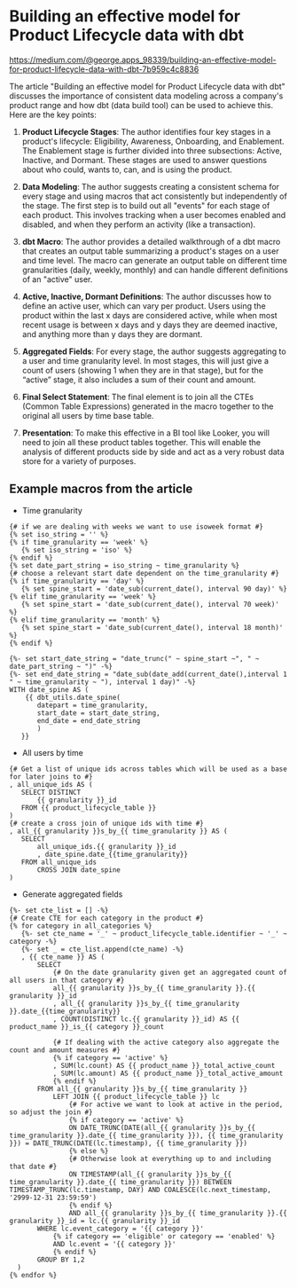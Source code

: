 # Building an effective model for Product Lifecycle data with dbt

https://medium.com/@george.apps_98339/building-an-effective-model-for-product-lifecycle-data-with-dbt-7b959c4c8836

The article "Building an effective model for Product Lifecycle data with dbt" discusses the importance of consistent data modeling across a company's product range and how dbt (data build tool) can be used to achieve this. Here are the key points:

1. **Product Lifecycle Stages**: The author identifies four key stages in a product's lifecycle: Eligibility, Awareness, Onboarding, and Enablement. The Enablement stage is further divided into three subsections: Active, Inactive, and Dormant. These stages are used to answer questions about who could, wants to, can, and is using the product.

2. **Data Modeling**: The author suggests creating a consistent schema for every stage and using macros that act consistently but independently of the stage. The first step is to build out all "events" for each stage of each product. This involves tracking when a user becomes enabled and disabled, and when they perform an activity (like a transaction).

3. **dbt Macro**: The author provides a detailed walkthrough of a dbt macro that creates an output table summarizing a product's stages on a user and time level. The macro can generate an output table on different time granularities (daily, weekly, monthly) and can handle different definitions of an "active" user.

4. **Active, Inactive, Dormant Definitions**: The author discusses how to define an active user, which can vary per product. Users using the product within the last x days are considered active, while when most recent usage is between x days and y days they are deemed inactive, and anything more than y days they are dormant.

5. **Aggregated Fields**: For every stage, the author suggests aggregating to a user and time granularity level. In most stages, this will just give a count of users (showing 1 when they are in that stage), but for the “active” stage, it also includes a sum of their count and amount.

6. **Final Select Statement**: The final element is to join all the CTEs (Common Table Expressions) generated in the macro together to the original all users by time base table.

7. **Presentation**: To make this effective in a BI tool like Looker, you will need to join all these product tables together. This will enable the analysis of different products side by side and act as a very robust data store for a variety of purposes.

## Example macros from the article
* Time granularity
```
{# if we are dealing with weeks we want to use isoweek format #}
{% set iso_string = '' %}
{% if time_granularity == 'week' %}
   {% set iso_string = 'iso' %}
{% endif %}
{% set date_part_string = iso_string ~ time_granularity %}
{# choose a relevant start date dependent on the time_granularity #}
{% if time_granularity == 'day' %}
   {% set spine_start = 'date_sub(current_date(), interval 90 day)' %}
{% elif time_granularity == 'week' %}
   {% set spine_start = 'date_sub(current_date(), interval 70 week)' %}
{% elif time_granularity == 'month' %}
   {% set spine_start = 'date_sub(current_date(), interval 18 month)' %}
{% endif %}

{%- set start_date_string = "date_trunc(" ~ spine_start ~", " ~ date_part_string ~ ")" -%}
{%- set end_date_string = "date_sub(date_add(current_date(),interval 1 " ~ time_granularity ~ "), interval 1 day)" -%}
WITH date_spine AS (
    {{ dbt_utils.date_spine(
       datepart = time_granularity,
       start_date = start_date_string,
       end_date = end_date_string
       )
   }}
```

* All users by time
```
{# Get a list of unique ids across tables which will be used as a base for later joins to #}
, all_unique_ids AS (
   SELECT DISTINCT
       {{ granularity }}_id
   FROM {{ product_lifecycle_table }}
)
{# create a cross join of unique ids with time #}
, all_{{ granularity }}s_by_{{ time_granularity }} AS (
   SELECT
       all_unique_ids.{{ granularity }}_id
       , date_spine.date_{{time_granularity}}
   FROM all_unique_ids
       CROSS JOIN date_spine
)
```
* Generate aggregated fields
```
{%- set cte_list = [] -%}
{# Create CTE for each category in the product #}
{% for category in all_categories %}
   {%- set cte_name = '_' ~ product_lifecycle_table.identifier ~ '_' ~ category -%}
   {%- set _ = cte_list.append(cte_name) -%}
   , {{ cte_name }} AS (
       SELECT
           {# On the date granularity given get an aggregated count of all users in that category #}
           all_{{ granularity }}s_by_{{ time_granularity }}.{{ granularity }}_id
           , all_{{ granularity }}s_by_{{ time_granularity }}.date_{{time_granularity}}
           , COUNT(DISTINCT lc.{{ granularity }}_id) AS {{ product_name }}_is_{{ category }}_count

           {# If dealing with the active category also aggregate the count and amount measures #}
           {% if category == 'active' %}
           , SUM(lc.count) AS {{ product_name }}_total_active_count
           , SUM(lc.amount) AS {{ product_name }}_total_active_amount
           {% endif %}
       FROM all_{{ granularity }}s_by_{{ time_granularity }}
           LEFT JOIN {{ product_lifecycle_table }} lc
               {# For active we want to look at active in the period, so adjust the join #}
               {% if category == 'active' %}
               ON DATE_TRUNC(DATE(all_{{ granularity }}s_by_{{ time_granularity }}.date_{{ time_granularity }}), {{ time_granularity }}) = DATE_TRUNC(DATE(lc.timestamp), {{ time_granularity }})
               {% else %}
               {# Otherwise look at everything up to and including that date #}
               ON TIMESTAMP(all_{{ granularity }}s_by_{{ time_granularity }}.date_{{ time_granularity }}) BETWEEN TIMESTAMP_TRUNC(lc.timestamp, DAY) AND COALESCE(lc.next_timestamp, '2999-12-31 23:59:59')
               {% endif %}
               AND all_{{ granularity }}s_by_{{ time_granularity }}.{{ granularity }}_id = lc.{{ granularity }}_id
       WHERE lc.event_category = '{{ category }}'
           {% if category == 'eligible' or category == 'enabled' %}
           AND lc.event = '{{ category }}'
           {% endif %}
       GROUP BY 1,2
  )
{% endfor %}
```
